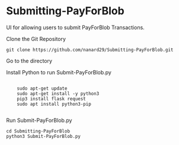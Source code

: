 # Submitting-PayForBlob
UI for allowing users to submit PayForBlob Transactions. 


Clone the Git Repository
```
git clone https://github.com/nanard29/Submitting-PayForBlob.git
```
Go to the directory 

Install Python to run Submit-PayForBlob.py
```

    sudo apt-get update
    sudo apt-get install -y python3
    pip3 install flask request
    sudo apt install python3-pip


```

Run Submit-PayForBlob.py
```
cd Submitting-PayForBlob
python3 Submit-PayForBlob.py
```
